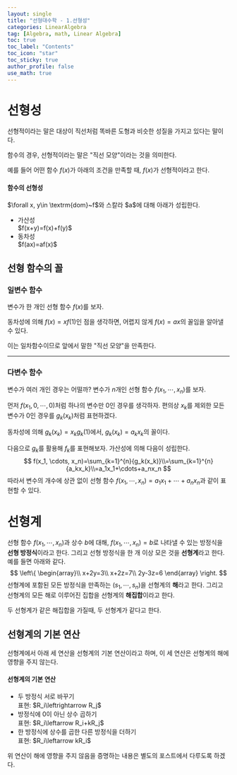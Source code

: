 ```yaml
---
layout: single
title: "선형대수학 - 1.선형성"
categories: LinearAlgebra
tag: [Algebra, math, Linear Algebra]
toc: true
toc_label: "Contents"
toc_icon: "star"
toc_sticky: true
author_profile: false
use_math: true
---
```


# 선형성

선형적이라는 말은 대상이 직선처럼 똑바른 도형과 비슷한 성질을 가지고 있다는 말이다.

함수의 경우, 선형적이라는 말은 "직선 모양"이라는 것을 의미한다.

예를 들어 어떤 함수 $f(x)$가 아래의 조건을 만족할 때, $f(x)$가 선형적이라고 한다.

<div class="notice--info">
    <h4>
        함수의 선형성
    </h4>
    <p>
        $\forall x, y\in \textrm{dom}~f$와 스칼라 $a$에 대해 아래가 성립한다.
    </p>
    <ul>
        <li>가산성<br>
    		$f(x+y)=f(x)+f(y)$</li>
        <li>동차성<br>
            $f(ax)=af(x)$</li>
    </ul>
</div>

## 선형 함수의 꼴

### 일변수 함수

변수가 한 개인 선형 함수 $f(x)$를 보자. 

동차성에 의해 $f(x)=xf(1)$인 점을 생각하면, 어렵지 않게 $f(x)=ax$의 꼴임을 알아낼 수 있다.

이는 일차함수이므로 앞에서 말한 "직선 모양"을 만족한다.

---

### 다변수 함수

변수가 여러 개인 경우는 어떨까? 변수가 $n$개인 선형 함수 $f(x_1, \cdots, x_n)$를 보자. 

먼저 $f(x_1, 0, \cdots, 0)$처럼 하나의 변수만 $0$인 경우를 생각하자. 편의상 $x_k$를 제외한 모든 변수가 $0$인 경우를 $g_k(x_k)$처럼 표현하겠다.

동차성에 의해 $g_k(x_k)=x_kg_k(1)$에서, $g_k(x_k)=a_kx_k$의 꼴이다.

다음으로 $g_k$를 활용해 $f_k$를 표현해보자. 가산성에 의해 다음이 성립한다.
$$
f(x_1, \cdots, x_n)=\sum_{k=1}^{n}{g_k(x_k)}\\=\sum_{k=1}^{n}{a_kx_k}\\=a_1x_1+\cdots+a_nx_n
$$
따라서 변수의 개수에 상관 없이 선형 함수 $f(x_1, \cdots, x_n)=a_1x_1+\cdots+a_nx_n$과 같이 표현할 수 있다.

# 선형계

선형 함수 $f(x_1, \cdots, x_n)$과 상수 $b$에 대해, $f(x_1, \cdots, x_n)=b$로 나타낼 수 있는 방정식을 **선형 방정식**이라고 한다. 그리고 선형 방정식을 한 개 이상 모은 것을 **선형계**라고 한다. 예를 들면 아래와 같다.
$$
\left\{ \begin{array}\\
x+2y=3\\
x+2z=7\\
2y-3z=6
\end{array} \right.
$$
선형계에 포함된 모든 방정식을 만족하는 $(s_1, \cdots, s_n)$을 선형계의 **해**라고 한다. 그리고 선형계의 모든 해로 이루어진 집합을 선형계의 **해집합**이라고 한다.

두 선형계가 같은 해집합을 가질때, 두 선형계가 같다고 한다.

## 선형계의 기본 연산

선형계에서 아래 세 연산을 선형계의 기본 연산이라고 하며, 이 세 연산은 선형계의 해에 영향을 주지 않는다.

<div class="notice--info">
    <h4>
        선형계의 기본 연산
    </h4>
    <ul>
        <li>두 방정식 서로 바꾸기<br>
        표현: $R_i\leftrightarrow R_j$</li>
        <li>방정식에 0이 아닌 상수 곱하기<br>
        표현: $R_i\leftarrow R_i+kR_j$</li>
        <li>한 방정식에 상수를 곱한 다른 방정식을 더하기<br>
        표현: $R_i\leftarrow kR_i$</li>
    </ul>
</div>

위 연산이 해에 영향을 주지 않음을 증명하는 내용은 별도의 포스트에서 다루도록 하겠다.